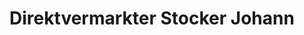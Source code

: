 ---
title: "Direktvermarkter Stocker Johann"
url: /assling/direktvermarkter-stocker-johann/
shop: Hofladen
---